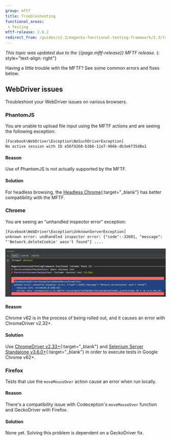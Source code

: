 ```yaml
---
group: mftf
title: Troubleshooting
functional_areas:
 - Testing
mftf-release: 2.0.2
redirect_from: /guides/v2.2/magento-functional-testing-framework/2.3/troubleshooting.html
---
```


_This topic was updated due to the {{page.mftf-release}} MFTF release._
{: style="text-align: right"}

Having a little trouble with the MFTF? See some common errors and fixes below.

## WebDriver issues

Troubleshoot your WebDriver issues on various browsers.

### PhantomJS

You are unable to upload file input using the MFTF actions and are seeing the following exception:

```
[Facebook\WebDriver\Exception\NoSuchDriverException]
No active session with ID e56f9260-b366-11e7-966b-db3e6f35d8e1
```

#### Reason

Use of PhantomJS is not actually supported by the MFTF.

#### Solution

For headless browsing, the [Headless Chrome](https://developers.google.com/web/updates/2017/04/headless-chrome){:target="_blank"} has better compatibility with the MFTF.

### Chrome

You are seeing an "unhandled inspector error" exception:

```
[Facebook\WebDriver\Exception\UnknownServerException]
unknown error: undhandled inspector error: {"code":-32601, "message":
"'Network.deleteCookie' wasn't found"} ....
```

![Screenshot with the exception](./img/trouble-chrome232.png)

#### Reason

Chrome v62 is in the process of being rolled out, and it causes an error with ChromeDriver v2.32+.

#### Solution

Use [ChromeDriver v2.33+](https://chromedriver.storage.googleapis.com/index.html?path=2.33/){:target="_blank"} and [Selenium Server Standalone v3.6.0+](http://www.seleniumhq.org/download/){:target="_blank"} in order to execute tests in Google Chrome v62+.

### Firefox

Tests that use the `moveMouseOver` action cause an error when run locally.

#### Reason

There's a compatibility issue with Codeception's `moveMouseOver` function and GeckoDriver with Firefox.

#### Solution

None yet. Solving this problem is dependent on a GeckoDriver fix.
